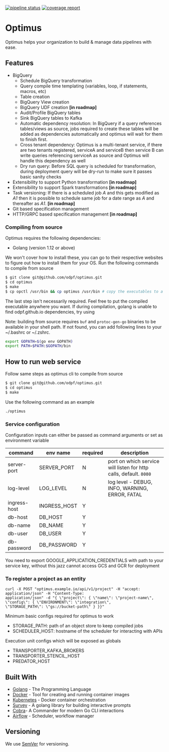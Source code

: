 [![pipeline status](https://github.com/odpf/optimus/badges/master/pipeline.svg)](https://github.com/odpf/optimus/commits/master)
[![coverage report](https://github.com/odpf/optimus/badges/master/coverage.svg)](https://github.com/odpf/optimus/commits/master)

# Optimus

Optimus helps your organization to build & manage data pipelines with ease.

## Features
- BigQuery
    - Schedule BigQuery transformation
    - Query compile time templating (variables, loop, if statements, macros, etc)
    - Table creation
    - BigQuery View creation
    - BigQuery UDF creation **[in roadmap]**
    - Audit/Profile BigQuery tables
    - Sink BigQuery tables to Kafka
    - Automatic dependency resolution: In BigQuery if a query references
      tables/views as source, jobs required to create these tables will be added
      as dependencies automatically and optimus will wait for them to finish first.
    - Cross tenant dependency: Optimus is a multi-tenant service, if there are two
      tenants registered, serviceA and serviceB then service B can write queries
      referencing serviceA as source and Optimus will handle this dependency as well
    - Dry run query: Before SQL query is scheduled for transformation, during
      deployment query will be dry-run to make sure it passes basic sanity
      checks
- Extensibility to support Python transformation **[in roadmap]**
- Extensibility to support Spark transformations **[in roadmap]**
- Task versioning: If there is a scheduled job *A* and this gets modified as
  *A1* then it is possible to schedule same job for a date range as *A* and
  thereafter as *A1*. **[in roadmap]**
- Git based specification management
- HTTP/GRPC based specification management **[in roadmap]**

### Compiling from source
Optimus requires the following dependencies:
* Golang (version 1.12 or above)

We won't cover how to install these, you can go to their respective websites to figure out how to install them for your OS.
Run the following commands to compile from source
```bash
$ git clone git@github.com/odpf/optimus.git
$ cd optimus
$ make
$ cp opctl /usr/bin && cp optimus /usr/bin # copy the executables to a location in $PATH
```
The last step isn't necessarily required. Feel free to put the compiled executable anywhere you want.
If during compilation, golang is unable to find odpf.github.io dependencies, try using

Note: building from source requires `buf` and `protoc-gen-go` binaries to be available in your shell path. If not found, you
can add following lines to your ~/.bashrc or ~/.zshrc.
```bash
export GOPATH=$(go env GOPATH)
export PATH=$PATH:$GOPATH/bin
```

## How to run web service

Follow same steps as optimus cli to compile from source
```bash
$ git clone git@github.com/odpf/optimus.git
$ cd optimus
$ make
```

Use the following command as an example
```bash
./optimus
```

### Service configuration

Configuration inputs can either be passed as command arguments or set as environment variable

| command                | env name               | required | description                                                       |
| ---------------------- | ---------------------- | -------- | ----------------------------------------------------------------- |
| server-port            | SERVER_PORT            | N        | port on which service will listen for http calls, default. `8080` |
| log-level              | LOG_LEVEL              | N        | log level - DEBUG, INFO, WARNING, ERROR, FATAL                    |
| ingress-host           | INGRESS_HOST           | Y        |                                                                   |
| db-host                | DB_HOST                | Y        |                                                                   |
| db-name                | DB_NAME                | Y        |                                                                   |
| db-user                | DB_USER                | Y        |                                                                   |
| db-password            | DB_PASSWORD            | Y        |                                                                   |

You need to export GOOGLE_APPLICATION_CREDENTIALS with path to your service key, without this jazz cannot access GCS and GCR for deployment

### To register a project as an entity
```
curl -X POST "optimus.example.io/api/v1/project" -H "accept: application/json" -H "Content-Type: 
application/json" -d "{ \"project\": { \"name\": \"project-name\", \"config\": { \"ENVIRONMENT\": \"integration\", 
\"STORAGE_PATH\": \"gs://bucket-path\" } }}"
```
Minimum basic configs required for optimus to work
- STORAGE_PATH: path of an object store to keep compiled jobs
- SCHEDULER_HOST: hostname of the scheduler for interacting with APIs

Execution unit configs which will be exposed as globals
- TRANSPORTER_KAFKA_BROKERS
- TRANSPORTER_STENCIL_HOST
- PREDATOR_HOST

## Built With
* [Golang](https://golang.org/) - The Programming Language
* [Docker](https://www.docker.com/) - Tool for creating and running container images
* [Kubernetes](https://airflow.apache.org/kubernetes.html) - Docker container orchestration
* [Survey](https://github.com/AlecAivazis/survey) - A golang library for building interactive prompts
* [Cobra](https://github.com/spf13/cobra)- A Commander for modern Go CLI interactions
* [Airflow](https://github.com/apache/airflow) - Scheduler, workflow manager


## Versioning

We use [SemVer](http://semver.org/) for versioning.
